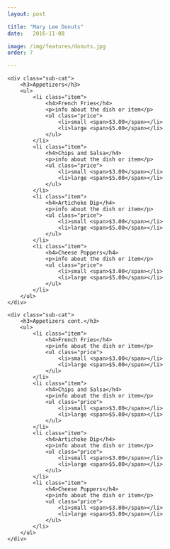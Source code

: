 ```yaml
---
layout: post

title: "Mary Lee Donuts"
date:   2016-11-08

image: /img/features/donuts.jpg
order: 7

---
```


<div class="menu">

	<div class="sub-cat">
		<h3>Appetizers</h3>
		<ul>
			<li class="item">
				<h4>French Fries</h4>
				<p>info about the dish or item</p>
				<ul class="price">
					<li>small <span>$3.00</span></li>
					<li>large <span>$5.00</span></li>
				</ul>
			</li>
			<li class="item">
				<h4>Chips and Salsa</h4>
				<p>info about the dish or item</p>
				<ul class="price">
					<li>small <span>$3.00</span></li>
					<li>large <span>$5.00</span></li>
				</ul>
			</li>
			<li class="item">
				<h4>Artichoke Dip</h4>
				<p>info about the dish or item</p>
				<ul class="price">
					<li>small <span>$3.00</span></li>
					<li>large <span>$5.00</span></li>
				</ul>
			</li>
			<li class="item">
				<h4>Cheese Poppers</h4>
				<p>info about the dish or item</p>
				<ul class="price">
					<li>small <span>$3.00</span></li>
					<li>large <span>$5.00</span></li>
				</ul>
			</li>
		</ul>
	</div>

	<div class="sub-cat">
		<h3>Appetizers cont.</h3>
		<ul>
			<li class="item">
				<h4>French Fries</h4>
				<p>info about the dish or item</p>
				<ul class="price">
					<li>small <span>$3.00</span></li>
					<li>large <span>$5.00</span></li>
				</ul>
			</li>
			<li class="item">
				<h4>Chips and Salsa</h4>
				<p>info about the dish or item</p>
				<ul class="price">
					<li>small <span>$3.00</span></li>
					<li>large <span>$5.00</span></li>
				</ul>
			</li>
			<li class="item">
				<h4>Artichoke Dip</h4>
				<p>info about the dish or item</p>
				<ul class="price">
					<li>small <span>$3.00</span></li>
					<li>large <span>$5.00</span></li>
				</ul>
			</li>
			<li class="item">
				<h4>Cheese Poppers</h4>
				<p>info about the dish or item</p>
				<ul class="price">
					<li>small <span>$3.00</span></li>
					<li>large <span>$5.00</span></li>
				</ul>
			</li>
		</ul>
	</div>

</div>